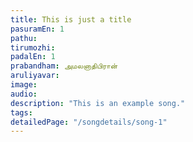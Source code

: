 ```yaml
---
title: This is just a title
pasuramEn: 1
pathu: 
tirumozhi: 
padalEn: 1
prabandham: அமலனாதிபிரான்
aruliyavar: 
image: 
audio: 
description: "This is an example song."
tags: 
detailedPage: "/songdetails/song-1"
---
```

